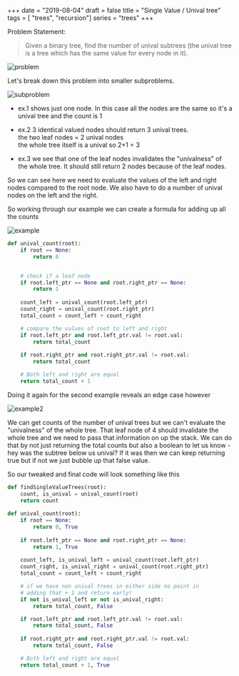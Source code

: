 +++
date = "2019-08-04"
draft = false
title = "Single Value / Unival tree"
tags = [ "trees", "recursion"]
series = "trees"
+++

Problem Statement:

> Given a binary tree, find the number of unival subtrees (the unival tree is a tree which has the same value for every node in it). 

![problem](/images/p11/problem.png)

Let's break down this problem into smaller subproblems.

![subproblem](/images/p11/subproblem.png)

* ex.1 shows just one node. In this case all the nodes are the same so it's a unival tree and the count is 1

* ex.2 3 identical valued nodes should return 3 unival trees.  
the two leaf nodes  = 2 unival nodes  
the whole tree itself is a unival so 2+1 = 3

* ex.3 we see that one of the leaf nodes invalidates the "univalness" of the whole tree. It should still return 2 nodes because of the leaf nodes.

So we can see here we need to evaluate the values of the left and right nodes compared to the root node. We also have to do a number of unival nodes on the left and the right.

So working through our example we can create a formula for adding up all the counts

![example](/images/p11/example.png)

```python
def unival_count(root):
    if root == None:
        return 0


    # check if a leaf node 
    if root.left_ptr == None and root.right_ptr == None:
        return 1
    
    count_left = unival_count(root.left_ptr)
    count_right = unival_count(root.right_ptr)
    total_count = count_left + count_right

    # compare the values of root to left and right
    if root.left_ptr and root.left_ptr.val != root.val:
        return total_count
    
    if root.right_ptr and root.right_ptr.val != root.val:
        return total_count

    # Both left and right are equal
    return total_count + 1
```

Doing it again for the second example reveals an edge case however

![example2](/images/p11/example2.png)

We can get counts of the number of unival trees but we can't evaluate the "univalness" of the whole tree. That leaf node of 4 should invalidate the whole tree and we need to pass that information on up the stack. We can do that by not just returning the total counts but also a boolean to let us know - hey was the subtree below us unival? If it was then we can keep returning true but if not we just bubble up that false value.

So our tweaked and final code will look something like this

```python
def findSingleValueTrees(root):
    count, is_unival = unival_count(root)
    return count
    
def unival_count(root):
    if root == None:
        return 0, True
    
    if root.left_ptr == None and root.right_ptr == None:
        return 1, True
    
    count_left, is_unival_left = unival_count(root.left_ptr)
    count_right, is_unival_right = unival_count(root.right_ptr)
    total_count = count_left + count_right

    # if we have non unival trees in either side no point in 
    # adding that + 1 and return early! 
    if not is_unival_left or not is_unival_right:
        return total_count, False

    if root.left_ptr and root.left_ptr.val != root.val:
        return total_count, False
    
    if root.right_ptr and root.right_ptr.val != root.val:
        return total_count, False

    # Both left and right are equal          
    return total_count + 1, True
``` 

